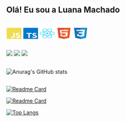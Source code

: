 ## Olá! Eu sou a Luana Machado

<div style="display: inline_block"><br>
  <img align="center" alt="Lua-Js" height="30" width="40" src="https://raw.githubusercontent.com/devicons/devicon/master/icons/javascript/javascript-plain.svg">
  <img align="center" alt="Lua-Ts" height="30" width="40" src="https://raw.githubusercontent.com/devicons/devicon/master/icons/typescript/typescript-plain.svg">
  <img align="center" alt="Lua-React" height="30" width="40" src="https://raw.githubusercontent.com/devicons/devicon/master/icons/react/react-original.svg">
  <img align="center" alt="Lua-HTML" height="30" width="40" src="https://raw.githubusercontent.com/devicons/devicon/master/icons/html5/html5-original.svg">
  <img align="center" alt="Lua-CSS" height="30" width="40" src="https://raw.githubusercontent.com/devicons/devicon/master/icons/css3/css3-original.svg">
</div>
  
  ##
 
<div> 

  <a href="https://instagram.com/iolua" target="_blank"><img src="https://img.shields.io/badge/-Instagram-%23E4405F?style=for-the-badge&logo=instagram&logoColor=white" target="_blank"></a>
  <a href = "mailto:euluah@gmail.com"><img src="https://img.shields.io/badge/-Gmail-%23333?style=for-the-badge&logo=gmail&logoColor=white" target="_blank"></a>
  <a href="https://www.linkedin.com/in/luana-machado-b35405125/" target="_blank"><img src="https://img.shields.io/badge/-LinkedIn-%230077B5?style=for-the-badge&logo=linkedin&logoColor=white" target="_blank"></a> 
  
</div>

##

![Anurag's GitHub stats](https://github-readme-stats.vercel.app/api?username=euluah&count_private=true&show_icons=true&theme=synthwave)

##

[![Readme Card](https://github-readme-stats.vercel.app/api/pin/?username=euluah&repo=hackatondetesteweb&theme=synthwave)](https://github.com/anuraghazra/github-readme-stats)

[![Readme Card](https://github-readme-stats.vercel.app/api/pin/?username=euluah&repo=hackatondetesteweb&theme=synthwave)](https://github.com/anuraghazra/github-readme-stats)


[![Top Langs](https://github-readme-stats.vercel.app/api/top-langs/?username=euluah&size_weight=0.5&count_weight=0.5&theme=synthwave)](https://github.com/anuraghazra/github-readme-stats)

